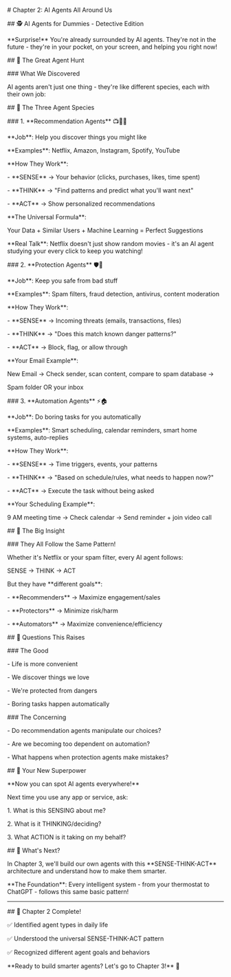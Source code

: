\# Chapter 2: AI Agents All Around Us



\## 🕵️ AI Agents for Dummies - Detective Edition



\*\*Surprise!\*\* You're already surrounded by AI agents. They're not in the future - they're in your pocket, on your screen, and helping you right now!



\## 🤖 The Great Agent Hunt



\### What We Discovered

AI agents aren't just one thing - they're like different species, each with their own job:



\## 🎯 The Three Agent Species



\### 1. \*\*Recommendation Agents\*\* 📺🛒📱

\*\*Job\*\*: Help you discover things you might like



\*\*Examples\*\*: Netflix, Amazon, Instagram, Spotify, YouTube



\*\*How They Work\*\*:

\- \*\*SENSE\*\* → Your behavior (clicks, purchases, likes, time spent)

\- \*\*THINK\*\* → "Find patterns and predict what you'll want next"

\- \*\*ACT\*\* → Show personalized recommendations



\*\*The Universal Formula\*\*:

Your Data + Similar Users + Machine Learning = Perfect Suggestions



\*\*Real Talk\*\*: Netflix doesn't just show random movies - it's an AI agent studying your every click to keep you watching!



\### 2. \*\*Protection Agents\*\* 🛡️🚨

\*\*Job\*\*: Keep you safe from bad stuff



\*\*Examples\*\*: Spam filters, fraud detection, antivirus, content moderation



\*\*How They Work\*\*:

\- \*\*SENSE\*\* → Incoming threats (emails, transactions, files)

\- \*\*THINK\*\* → "Does this match known danger patterns?"

\- \*\*ACT\*\* → Block, flag, or allow through



\*\*Your Email Example\*\*:

New Email → Check sender, scan content, compare to spam database →

Spam folder OR your inbox



\### 3. \*\*Automation Agents\*\* ⚡🏠

\*\*Job\*\*: Do boring tasks for you automatically



\*\*Examples\*\*: Smart scheduling, calendar reminders, smart home systems, auto-replies



\*\*How They Work\*\*:

\- \*\*SENSE\*\* → Time triggers, events, your patterns

\- \*\*THINK\*\* → "Based on schedule/rules, what needs to happen now?"

\- \*\*ACT\*\* → Execute the task without being asked



\*\*Your Scheduling Example\*\*:

9 AM meeting time → Check calendar → Send reminder + join video call



\## 🧠 The Big Insight



\### They All Follow the Same Pattern!

Whether it's Netflix or your spam filter, every AI agent follows:

SENSE → THINK → ACT



But they have \*\*different goals\*\*:

\- \*\*Recommenders\*\* → Maximize engagement/sales

\- \*\*Protectors\*\* → Minimize risk/harm  

\- \*\*Automators\*\* → Maximize convenience/efficiency



\## 🤔 Questions This Raises



\### The Good

\- Life is more convenient

\- We discover things we love

\- We're protected from dangers

\- Boring tasks happen automatically



\### The Concerning

\- Do recommendation agents manipulate our choices?

\- Are we becoming too dependent on automation?

\- What happens when protection agents make mistakes?



\## 🎯 Your New Superpower



\*\*Now you can spot AI agents everywhere!\*\*



Next time you use any app or service, ask:

1\. What is this SENSING about me?

2\. What is it THINKING/deciding?

3\. What ACTION is it taking on my behalf?



\## 🚀 What's Next?



In Chapter 3, we'll build our own agents with this \*\*SENSE-THINK-ACT\*\* architecture and understand how to make them smarter.



\*\*The Foundation\*\*: Every intelligent system - from your thermostat to ChatGPT - follows this same basic pattern!



---



\## 📁 Chapter 2 Complete!

✅ Identified agent types in daily life  

✅ Understood the universal SENSE-THINK-ACT pattern  

✅ Recognized different agent goals and behaviors  



\*\*Ready to build smarter agents? Let's go to Chapter 3!\*\* 🚀

